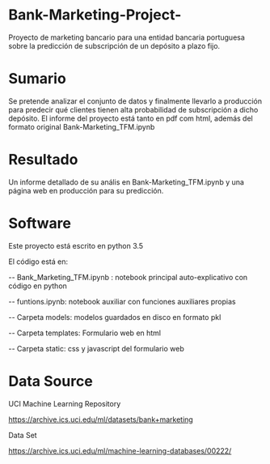 # Bank-Marketing-Project-

Proyecto de  marketing bancario para una entidad bancaria portuguesa sobre la predicción de subscripción
de un depósito a plazo fijo.

# Sumario
Se pretende analizar el conjunto de datos y finalmente llevarlo a producción para predecir qué clientes 
 tienen alta probabilidad de subscripción a dicho depósito. 
El informe del proyecto está tanto en pdf com html, además del formato original Bank-Marketing_TFM.ipynb


# Resultado 
Un informe detallado de su anális en Bank-Marketing_TFM.ipynb y una página web en producción para su predicción.

# Software
Este proyecto está escrito en python 3.5

El código está en:

   -- Bank_Marketing_TFM.ipynb : notebook principal auto-explicativo con código en python 
   
   -- funtions.ipynb: notebook auxiliar con funciones auxiliares propias
   
   -- Carpeta models: modelos guardados en disco en formato pkl 
   
   -- Carpeta templates: Formulario web  en html 
   
   -- Carpeta static: css y javascript del formulario web 

# Data Source

UCI Machine Learning Repository

https://archive.ics.uci.edu/ml/datasets/bank+marketing

Data Set

https://archive.ics.uci.edu/ml/machine-learning-databases/00222/
